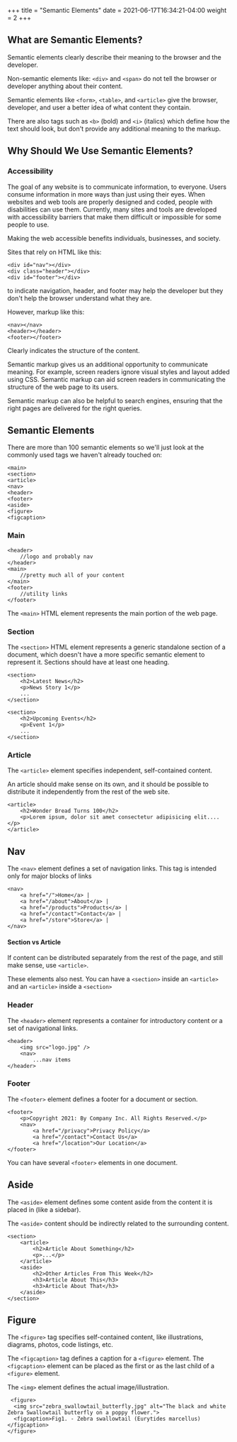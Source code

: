 +++
title = "Semantic Elements"
date = 2021-06-17T16:34:21-04:00
weight = 2
+++

## What are Semantic Elements?

Semantic elements clearly describe their meaning to the browser and the developer.

Non-semantic elements like: ```<div>``` and ```<span>``` do not tell the browser or developer anything about their content.

Semantic elements like ```<form>```, ```<table>```, and ```<article>``` give the browser, developer, and user a better idea of what content they contain.

There are also tags such as ```<b>``` (bold) and ```<i>``` (italics) which define how the text should look, but don't provide any additional meaning to the markup. 


## Why Should We Use Semantic Elements?

### Accessibility

The goal of any website is to communicate information, to everyone. Users consume information in more ways than just using their eyes. When websites and web tools are properly designed and coded, people with disabilities can use them. Currently, many sites and tools are developed with accessibility barriers that make them difficult or impossible for some people to use.

Making the web accessible benefits individuals, businesses, and society.

Sites that rely on HTML like this: 

```
<div id="nav"></div>
<div class="header"></div>
<div id="footer"></div>
```

to indicate navigation, header, and footer may help the developer but they don't help the browser understand what they are.

However, markup like this:

```
<nav></nav>
<header></header>
<footer></footer>
```

Clearly indicates the structure of the content.

Semantic markup gives us an additional opportunity to communicate meaning.  For example, screen readers ignore visual styles and layout added using CSS. Semantic markup can aid screen readers in communicating the structure of the web page to its users.

Semantic markup can also be helpful to search engines, ensuring that the right pages are delivered for the right queries. 
 
## Semantic Elements

There are more than 100 semantic elements so we'll just look at the commonly used tags we haven't already touched on:

```
<main>
<section>
<article>
<nav>
<header>
<footer>
<aside>
<figure>
<figcaption>
```

### Main 

```
<header>
    //logo and probably nav
</header>
<main>
    //pretty much all of your content
</main>
<footer>
    //utility links
</footer>
```

The ```<main>``` HTML element represents the main portion of the web page. 

### Section

The ```<section>``` HTML element represents a generic standalone section of a document, which doesn't have a more specific semantic element to represent it. Sections should have at least one heading.

```
<section>
    <h2>Latest News</h2>
    <p>News Story 1</p>
    ...
</section>

<section>
    <h2>Upcoming Events</h2>
    <p>Event 1</p>
    ...
</section> 
```

### Article

The ```<article>``` element specifies independent, self-contained content.

An article should make sense on its own, and it should be possible to distribute it independently from the rest of the web site.

```
<article>
    <h2>Wonder Bread Turns 100</h2>
    <p>Lorem ipsum, dolor sit amet consectetur adipisicing elit....</p>
</article>
```

## Nav

The ```<nav>``` element defines a set of navigation links. This tag is intended only for major blocks of links

```
<nav>
    <a href="/">Home</a> |
    <a href="/about">About</a> |
    <a href="/products">Products</a> |
    <a href="/contact">Contact</a> |
    <a href="/store">Store</a> |
</nav> 
```

#### Section vs Article

If content can be distributed separately from the rest of the page, and still make sense, use ```<article>```.

These elements also nest. You can have a ```<section>``` inside an ```<article>``` and an ```<article>``` inside a ```<section>```

### Header

The ```<header>``` element represents a container for introductory content or a set of navigational links.

```
<header>
    <img src="logo.jpg" />
    <nav>
        ...nav items
</header>
```

### Footer

The ```<footer>``` element defines a footer for a document or section.

```
<footer>
    <p>Copyright 2021: By Company Inc. All Rights Reserved.</p>
    <nav>
        <a href="/privacy">Privacy Policy</a>
        <a href="/contact">Contact Us</a>
        <a href="/location">Our Location</a>
</footer> 
```

You can have several ```<footer>``` elements in one document.

## Aside

The ```<aside>``` element defines some content aside from the content it is placed in (like a sidebar).

The ```<aside>``` content should be indirectly related to the surrounding content.

```
<section>
    <article>
        <h2>Article About Something</h2>
        <p>...</p>
    </article>
    <aside>
        <h2>Other Articles From This Week</h2>
        <h3>Article About This</h3>
        <h3>Article About That</h3>
    </aside>
</section>
```

## Figure 

The ```<figure>``` tag specifies self-contained content, like illustrations, diagrams, photos, code listings, etc.

The ```<figcaption>``` tag defines a caption for a ```<figure>``` element. The ```<figcaption>``` element can be placed as the first or as the last child of a ```<figure>``` element.

The ```<img>``` element defines the actual image/illustration. 

```
 <figure>
  <img src="zebra_swallowtail_butterfly.jpg" alt="The black and white Zebra Swallowtail butterfly on a poppy flower.">
  <figcaption>Fig1. - Zebra swallowtail (Eurytides marcellus)</figcaption>
</figure> 
```
